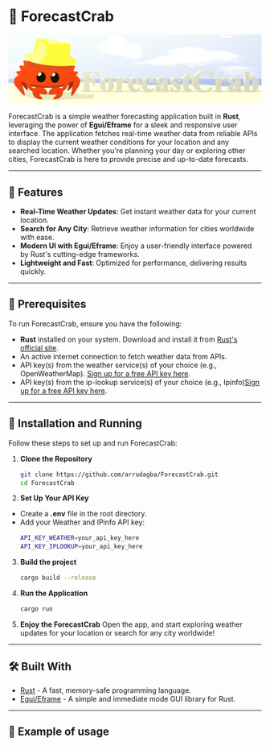 # 🦀 ForecastCrab

![ForecastCrab Banner](icons/banner.png)

ForecastCrab is a simple weather forecasting application built in **Rust**, leveraging the power of **Egui/Eframe** for a sleek and responsive user interface. The application fetches real-time weather data from reliable APIs to display the current weather conditions for your location and any searched location. Whether you're planning your day or exploring other cities, ForecastCrab is here to provide precise and up-to-date forecasts.

---

## 🌟 Features
- **Real-Time Weather Updates**: Get instant weather data for your current location.
- **Search for Any City**: Retrieve weather information for cities worldwide with ease.
- **Modern UI with Egui/Eframe**: Enjoy a user-friendly interface powered by Rust's cutting-edge frameworks.
- **Lightweight and Fast**: Optimized for performance, delivering results quickly.

---

## 🔧 Prerequisites
To run ForecastCrab, ensure you have the following:
- **Rust** installed on your system. Download and install it from [Rust's official site](https://www.rust-lang.org/tools/install).
- An active internet connection to fetch weather data from APIs.
- API key(s) from the weather service(s) of your choice (e.g., OpenWeatherMap). [Sign up for a free API key here](https://openweathermap.org/api).
- API key(s) from the ip-lookup service(s) of your choice (e.g., Ipinfo)[Sign up for a free API key here](https://ipinfo.io/products/ip-geolocation-api).

---

## 🚀 Installation and Running
Follow these steps to set up and run ForecastCrab:

1. **Clone the Repository**  
   ```bash
   git clone https://github.com/arrudagba/ForecastCrab.git
   cd ForecastCrab
2. **Set Up Your API Key**
- Create a **.env** file in the root directory.
- Add your Weather and IPinfo API key:
    ```bash
    API_KEY_WEATHER=your_api_key_here
    API_KEY_IPLOOKUP=your_api_key_here
3. **Build the project**
    ```bash
    cargo build --release
4. **Run the Application**
    ```bash
    cargo run
5. **Enjoy the ForecastCrab**
Open the app, and start exploring weather updates for your location or search for any city worldwide!

---

## 🛠️ Built With
- [Rust](https://www.rust-lang.org/) - A fast, memory-safe programming language.
- [Egui/Eframe](https://github.com/emilk/egui) - A simple and immediate mode GUI library for Rust.

---
## 🎥 Example of usage
